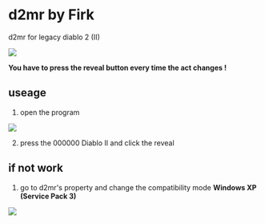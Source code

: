 # d2mr by Firk
d2mr for legacy diablo 2 (II)

![](https://user-images.githubusercontent.com/87593151/222024864-4f346e41-6d31-4300-a6f8-a029012f70b1.png)

**You have to press the reveal button every time the act changes !**

## useage

1. open the program

![](https://user-images.githubusercontent.com/87593151/222025077-34a82041-8525-40f4-9ee5-6810be9923de.png)

2. press the 000000 Diablo II and click the reveal

## if not work

1. go to d2mr's property and change the compatibility mode **Windows XP (Service Pack 3)**

![](https://www.softwareok.com/img/10/System/XP_Compatibility_mode_under_Windows_10_2018-06-01-15-59-32.png)

